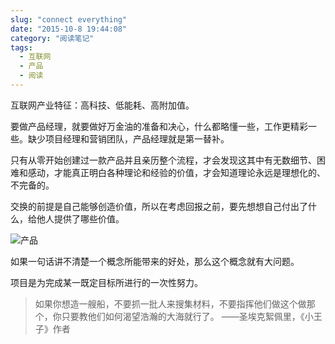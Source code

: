 ```yaml
---
slug: "connect everything"
date: "2015-10-8 19:44:08"
category: "阅读笔记"
tags:
  - 互联网
  - 产品
  - 阅读
---
```


互联网产业特征：高科技、低能耗、高附加值。

要做产品经理，就要做好万金油的准备和决心，什么都略懂一些，工作更精彩一些。缺少项目经理和营销团队，产品经理就是第一替补。

只有从零开始创建过一款产品并且亲历整个流程，才会发现这其中有无数细节、困难和感动，才能真正明白各种理论和经验的价值，才会知道理论永远是理想化的、不完备的。

交换的前提是自己能够创造价值，所以在考虑回报之前，要先想想自己付出了什么，给他人提供了哪些价值。

![产品](/images/product.PNG)

如果一句话讲不清楚一个概念所能带来的好处，那么这个概念就有大问题。

项目是为完成某一既定目标所进行的一次性努力。

> 如果你想造一艘船，不要抓一批人来搜集材料，不要指挥他们做这个做那个，你只要教他们如何渴望浩瀚的大海就行了。 ——圣埃克絮佩里，《小王子》作者
